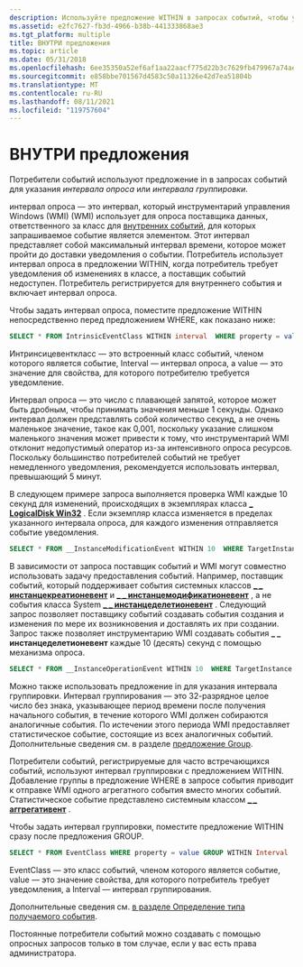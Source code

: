```yaml
---
description: Используйте предложение WITHIN в запросах событий, чтобы указать интервал опроса или интервал группировки.
ms.assetid: e2fc7627-fb3d-4966-b38b-441333868ae3
ms.tgt_platform: multiple
title: ВНУТРИ предложения
ms.topic: article
ms.date: 05/31/2018
ms.openlocfilehash: 6ee35350a52ef6af1aa22aacf775d22b3c7629fb479967a74aed1408aa5e1f39
ms.sourcegitcommit: e858bbe701567d4583c50a11326e42d7ea51804b
ms.translationtype: MT
ms.contentlocale: ru-RU
ms.lasthandoff: 08/11/2021
ms.locfileid: "119757604"
---
```

# <a name="within-clause"></a>ВНУТРИ предложения

Потребители событий используют предложение in в запросах событий для указания *интервала опроса* или *интервала группировки*.

интервал опроса — это интервал, который инструментарий управления Windows (WMI) (WMI) использует для опроса поставщика данных, ответственного за класс для [внутренних событий](determining-the-type-of-event-to-receive.md), для которых запрашиваемое событие является элементом. Этот интервал представляет собой максимальный интервал времени, которое может пройти до доставки уведомления о событии. Потребитель использует интервал опроса в предложении WITHIN, когда потребитель требует уведомления об изменениях в классе, а поставщик событий недоступен. Потребитель регистрируется для внутреннего события и включает интервал опроса.

Чтобы задать интервал опроса, поместите предложение WITHIN непосредственно перед предложением WHERE, как показано ниже:


```sql
SELECT * FROM IntrinsicEventClass WITHIN interval  WHERE property = value
```



Интринсицевенткласс — это встроенный класс событий, членом которого является событие, Interval — интервал опроса, а value — это значение для свойства, для которого потребителю требуется уведомление.

Интервал опроса — это число с плавающей запятой, которое может быть дробным, чтобы принимать значения меньше 1 секунды. Однако интервал должен представлять собой количество секунд, а не очень маленькое значение, такое как 0,001, поскольку указание слишком маленького значения может привести к тому, что инструментарий WMI отклонит недопустимый оператор из-за интенсивного опроса ресурсов. Поскольку большинство потребителей событий не требует немедленного уведомления, рекомендуется использовать интервал, превышающий 5 минут.

В следующем примере запроса выполняется проверка WMI каждые 10 секунд для изменений, происходящих в экземплярах класса [**\_ LogicalDisk Win32**](/windows/desktop/CIMWin32Prov/win32-logicaldisk) . Если экземпляр класса изменяется в пределах указанного интервала опроса, для каждого изменения отправляется событие уведомления.


```sql
SELECT * FROM __InstanceModificationEvent WITHIN 10  WHERE TargetInstance ISA "Win32_LogicalDisk"
```



В зависимости от запроса поставщик событий и WMI могут совместно использовать задачу предоставления событий. Например, поставщик событий, который поддерживает события системных классов [**\_ \_ инстанцекреатионевент**](--instancecreationevent.md) и [**\_ \_ инстанцемодификатионевент**](--instancemodificationevent.md) , а не события класса System [**\_ \_ инстанцеделетионевент**](--instancedeletionevent.md) . Следующий запрос позволяет поставщику событий создавать события создания и изменения по мере их возникновения и доставлять их при создании. Запрос также позволяет инструментарию WMI создавать события **\_ \_ инстанцеделетионевент** каждые 10 (десять) секунд с помощью механизма опроса.


```sql
SELECT * FROM __InstanceOperationEvent WITHIN 10  WHERE TargetInstance ISA "MyOwnClass"
```



Можно также использовать предложение in для указания интервала группировки. Интервал группирования — это 32-разрядное целое число без знака, указывающее период времени после получения начального события, в течение которого WMI должен собираются аналогичные события. По истечении этого периода WMI предоставляет статистическое событие, состоящие из всех аналогичных событий. Дополнительные сведения см. в разделе [предложение Group](group-clause.md).

Потребители событий, регистрируемые для часто встречающихся событий, используют интервал группировки с предложением WITHIN. Добавление группы в предложение WHERE в запросе события приводит к отправке WMI одного агрегатного события вместо многих событий. Статистическое событие представлено системным классом [**\_ \_ аггрегативент**](--aggregateevent.md) .

Чтобы задать интервал группировки, поместите предложение WITHIN сразу после предложения GROUP.


```sql
SELECT * FROM EventClass WHERE property = value GROUP WITHIN Interval
```



EventClass — это класс событий, членом которого является событие, value — это значение свойства, для которого потребитель требует уведомления, а Interval — интервал группирования.

Дополнительные сведения см. [в разделе Определение типа получаемого события](determining-the-type-of-event-to-receive.md).

Постоянные потребители событий можно создавать с помощью опросных запросов только в том случае, если у вас есть права администратора.

 

 
